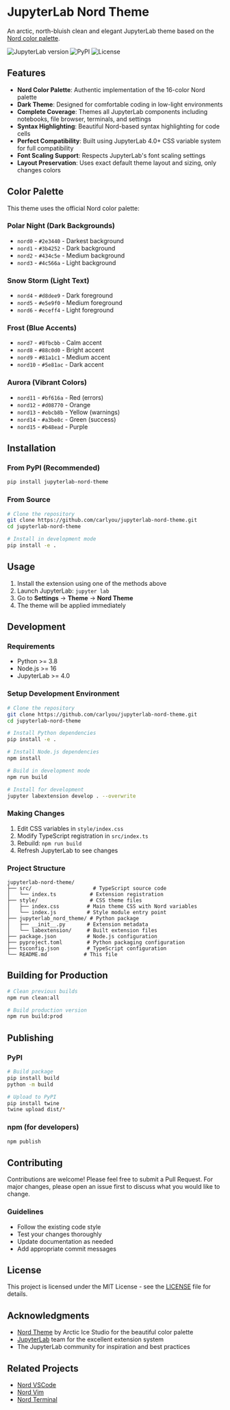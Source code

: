 # JupyterLab Nord Theme

An arctic, north-bluish clean and elegant JupyterLab theme based on the [Nord color palette](https://www.nordtheme.com/).

![JupyterLab version](https://img.shields.io/badge/JupyterLab-4.0+-blue.svg)
![PyPI](https://img.shields.io/pypi/v/jupyterlab-nord-theme)
![License](https://img.shields.io/badge/License-MIT-green.svg)

## Features

- **Nord Color Palette**: Authentic implementation of the 16-color Nord palette
- **Dark Theme**: Designed for comfortable coding in low-light environments  
- **Complete Coverage**: Themes all JupyterLab components including notebooks, file browser, terminals, and settings
- **Syntax Highlighting**: Beautiful Nord-based syntax highlighting for code cells
- **Perfect Compatibility**: Built using JupyterLab 4.0+ CSS variable system for full compatibility
- **Font Scaling Support**: Respects JupyterLab's font scaling settings
- **Layout Preservation**: Uses exact default theme layout and sizing, only changes colors

## Color Palette

This theme uses the official Nord color palette:

### Polar Night (Dark Backgrounds)
- `nord0` - `#2e3440` - Darkest background
- `nord1` - `#3b4252` - Dark background  
- `nord2` - `#434c5e` - Medium background
- `nord3` - `#4c566a` - Light background

### Snow Storm (Light Text)
- `nord4` - `#d8dee9` - Dark foreground
- `nord5` - `#e5e9f0` - Medium foreground
- `nord6` - `#eceff4` - Light foreground

### Frost (Blue Accents)
- `nord7` - `#8fbcbb` - Calm accent
- `nord8` - `#88c0d0` - Bright accent
- `nord9` - `#81a1c1` - Medium accent
- `nord10` - `#5e81ac` - Dark accent

### Aurora (Vibrant Colors)
- `nord11` - `#bf616a` - Red (errors)
- `nord12` - `#d08770` - Orange
- `nord13` - `#ebcb8b` - Yellow (warnings)
- `nord14` - `#a3be8c` - Green (success)
- `nord15` - `#b48ead` - Purple

## Installation

### From PyPI (Recommended)

```bash
pip install jupyterlab-nord-theme
```

### From Source

```bash
# Clone the repository
git clone https://github.com/carlyou/jupyterlab-nord-theme.git
cd jupyterlab-nord-theme

# Install in development mode
pip install -e .
```

## Usage

1. Install the extension using one of the methods above
2. Launch JupyterLab: `jupyter lab`
3. Go to **Settings** → **Theme** → **Nord Theme**
4. The theme will be applied immediately

## Development

### Requirements

- Python >= 3.8
- Node.js >= 16
- JupyterLab >= 4.0

### Setup Development Environment

```bash
# Clone the repository
git clone https://github.com/carlyou/jupyterlab-nord-theme.git
cd jupyterlab-nord-theme

# Install Python dependencies
pip install -e .

# Install Node.js dependencies
npm install

# Build in development mode
npm run build

# Install for development
jupyter labextension develop . --overwrite
```

### Making Changes

1. Edit CSS variables in `style/index.css`
2. Modify TypeScript registration in `src/index.ts` 
3. Rebuild: `npm run build`
4. Refresh JupyterLab to see changes

### Project Structure

```
jupyterlab-nord-theme/
├── src/                    # TypeScript source code
│   └── index.ts           # Extension registration
├── style/                 # CSS theme files
│   ├── index.css         # Main theme CSS with Nord variables
│   └── index.js          # Style module entry point
├── jupyterlab_nord_theme/ # Python package
│   ├── __init__.py       # Extension metadata
│   └── labextension/     # Built extension files
├── package.json          # Node.js configuration
├── pyproject.toml        # Python packaging configuration
├── tsconfig.json         # TypeScript configuration
└── README.md            # This file
```

## Building for Production

```bash
# Clean previous builds
npm run clean:all

# Build production version
npm run build:prod
```

## Publishing

### PyPI

```bash
# Build package
pip install build
python -m build

# Upload to PyPI
pip install twine
twine upload dist/*
```

### npm (for developers)

```bash
npm publish
```

## Contributing

Contributions are welcome! Please feel free to submit a Pull Request. For major changes, please open an issue first to discuss what you would like to change.

### Guidelines

- Follow the existing code style
- Test your changes thoroughly
- Update documentation as needed
- Add appropriate commit messages

## License

This project is licensed under the MIT License - see the [LICENSE](LICENSE) file for details.

## Acknowledgments

- [Nord Theme](https://www.nordtheme.com/) by Arctic Ice Studio for the beautiful color palette
- [JupyterLab](https://github.com/jupyterlab/jupyterlab) team for the excellent extension system
- The JupyterLab community for inspiration and best practices

## Related Projects

- [Nord VSCode](https://github.com/arcticicestudio/nord-visual-studio-code)
- [Nord Vim](https://github.com/arcticicestudio/nord-vim)
- [Nord Terminal](https://github.com/arcticicestudio/nord-terminal-app)